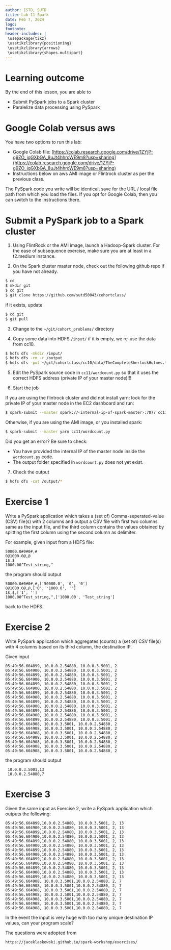 ```yaml
---
author: ISTD, SUTD
title: Lab 11 Spark
date: Feb 7, 2024
logo: 
footnote:
header-includes: |
 \usepackage{tikz}
 \usetikzlibrary{positioning}
 \usetikzlibrary{arrows}
 \usetikzlibrary{shapes.multipart}
---
```




# Learning outcome


By the end of this lesson, you are able to

* Submit PySpark jobs to a Spark cluster
* Paralelize data processing using PySpark 

# Google Colab versus aws

You have two options to run this lab: 
* Google Colab file: [https://colab.research.google.com/drive/1ZYjP-g9ZO_jqGXbGA_8uJt4hhroWE9m8?usp=sharing](https://colab.research.google.com/drive/1ZYjP-g9ZO_jqGXbGA_8uJt4hhroWE9m8?usp=sharing)
* Instructions below on aws AMI image or Flintrock cluster as per the previous class. 

The PySpark code you write will be identical, save for the URL / local file path from which you load the files. If you opt for Google Colab, then you can switch to the instructions there. 



# Submit a PySpark job to a Spark cluster 

1. Using FlintRock or the AMI image, launch a Hadoop-Spark cluster. For the ease of subsequence exercise, make sure you are at least in a t2.medium instance. 

2. On the Spark cluster master node, check out the following github repo if you have not already.

```bash
$ cd
$ mkdir git
$ cd git
$ git clone https://github.com/sutd50043/cohortclass/
```

if it exists, update

```bash
$ cd git
$ git pull
```

3. Change to the `~/git/cohort_problems/` directory


3. Copy some data into HDFS `/input/` if it is empty, we re-use the data from cc10.

```bash
$ hdfs dfs -mkdir /input/
$ hdfs dfs -rm -r /output
$ hdfs dfs -put ~/git/cohortclass/cc10/data/TheCompleteSherlockHolmes.txt /input/
```


5. Edit the PySpark source code in `cc11/wordcount.py` so that it uses the correct HDFS address (private IP of your master node)!!!


6. Start the job

If you are using the flintrock cluster and did not install yarn: look for the private IP of your master node in the EC2 dashboard and run: 

```bash
$ spark-submit --master spark://<internal-ip-of-spark-master>:7077 cc11/wordcount.py  
```

Otherwise, if you are using the AMI image, or you installed spark: 

```bash
$ spark-submit --master yarn cc11/wordcount.py 
```

Did you get an error? Be sure to check: 
- You have provided the internal IP of the master node inside the `wordcount.py` code. 
- The output folder specified in `wordcount.py` does not yet exist. 


7. Check the output

```bash
$ hdfs dfs -cat /output/*
```


# Exercise 1

Write a PySpark application which takes a (set of) Comma-seperated-value (CSV) file(s) with 2 columns and output a CSV file with first two columns same as the input file, and the third column contains the values obtained by splitting the first column using the second column as delimiter.

For example, given input from a HDFS file: 

```
50000.0#0#0#,#
0@1000.0@,@
1$,$
1000.00^Test_string,^
```


the program should output

```
50000.0#0#0#,#,['50000.0', '0', '0']
0@1000.0@,@,['0', '1000.0', '']
1$,$,['1', '']
1000.00^Test_string,^,['1000.00', 'Test_string']
```

back to the HDFS. 

# Exercise 2 


Write PySpark application which aggregates (counts) a (set of) CSV file(s) with 4 columns based on its third column, the destination IP. 

Given input 

```
05:49:56.604899, 10.0.0.2.54880, 10.0.0.3.5001, 2
05:49:56.604900, 10.0.0.2.54880, 10.0.0.3.5001, 2
05:49:56.604899, 10.0.0.2.54880, 10.0.0.3.5001, 2
05:49:56.604900, 10.0.0.2.54880, 10.0.0.3.5001, 2
05:49:56.604899, 10.0.0.2.54880, 10.0.0.3.5001, 2
05:49:56.604900, 10.0.0.2.54880, 10.0.0.3.5001, 2
05:49:56.604899, 10.0.0.2.54880, 10.0.0.3.5001, 2
05:49:56.604900, 10.0.0.2.54880, 10.0.0.3.5001, 2
05:49:56.604899, 10.0.0.2.54880, 10.0.0.3.5001, 2
05:49:56.604900, 10.0.0.2.54880, 10.0.0.3.5001, 2
05:49:56.604899, 10.0.0.2.54880, 10.0.0.3.5001, 2
05:49:56.604900, 10.0.0.2.54880, 10.0.0.3.5001, 2
05:49:56.604899, 10.0.0.2.54880, 10.0.0.3.5001, 2
05:49:56.604908, 10.0.0.3.5001, 10.0.0.2.54880, 2
05:49:56.604908, 10.0.0.3.5001, 10.0.0.2.54880, 2
05:49:56.604908, 10.0.0.3.5001, 10.0.0.2.54880, 2
05:49:56.604908, 10.0.0.3.5001, 10.0.0.2.54880, 2
05:49:56.604908, 10.0.0.3.5001, 10.0.0.2.54880, 2
05:49:56.604908, 10.0.0.3.5001, 10.0.0.2.54880, 2
05:49:56.604908, 10.0.0.3.5001, 10.0.0.2.54880, 2
```
the program should output

```
 10.0.0.3.5001,13
 10.0.0.2.54880,7
```


# Exercise 3

Given the same input as Exercise 2, write a PySpark application which outputs the following: 

```
05:49:56.604899,10.0.0.2.54880, 10.0.0.3.5001, 2, 13
05:49:56.604900,10.0.0.2.54880, 10.0.0.3.5001, 2, 13
05:49:56.604899,10.0.0.2.54880, 10.0.0.3.5001, 2, 13
05:49:56.604900,10.0.0.2.54880, 10.0.0.3.5001, 2, 13
05:49:56.604899,10.0.0.2.54880, 10.0.0.3.5001, 2, 13
05:49:56.604900,10.0.0.2.54880, 10.0.0.3.5001, 2, 13
05:49:56.604899,10.0.0.2.54880, 10.0.0.3.5001, 2, 13
05:49:56.604900,10.0.0.2.54880, 10.0.0.3.5001, 2, 13
05:49:56.604899,10.0.0.2.54880, 10.0.0.3.5001, 2, 13
05:49:56.604900,10.0.0.2.54880, 10.0.0.3.5001, 2, 13
05:49:56.604899,10.0.0.2.54880, 10.0.0.3.5001, 2, 13
05:49:56.604900,10.0.0.2.54880, 10.0.0.3.5001, 2, 13
05:49:56.604899,10.0.0.2.54880, 10.0.0.3.5001, 2, 13
05:49:56.604908, 10.0.0.3.5001,10.0.0.2.54880, 2, 7
05:49:56.604908, 10.0.0.3.5001,10.0.0.2.54880, 2, 7
05:49:56.604908, 10.0.0.3.5001,10.0.0.2.54880, 2, 7
05:49:56.604908, 10.0.0.3.5001,10.0.0.2.54880, 2, 7
05:49:56.604908, 10.0.0.3.5001,10.0.0.2.54880, 2, 7
05:49:56.604908, 10.0.0.3.5001,10.0.0.2.54880, 2, 7
05:49:56.604908, 10.0.0.3.5001,10.0.0.2.54880, 2, 7
```


In the event the input is very huge with too many unique destination IP values, can your program scale?


The questions were adopted from 

```url
https://jaceklaskowski.github.io/spark-workshop/exercises/
```

